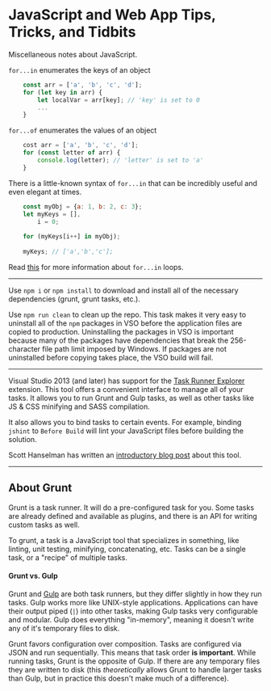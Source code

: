 # JavaScript and Web App Tips, Tricks, and Tidbits

Miscellaneous notes about JavaScript.

`for...in` enumerates the keys of an object

```javascript
    const arr = ['a', 'b', 'c', 'd'];
    for (let key in arr) { 
        let localVar = arr[key]; // 'key' is set to 0
        ...
    }
```

`for...of` enumerates the values of an object

```javascript
    cost arr = ['a', 'b', 'c', 'd'];
    for (const letter of arr) {
        console.log(letter); // 'letter' is set to 'a'
    }
```

There is a little-known syntax of `for...in` that can be incredibly useful and even elegant at times.

```javascript
    const myObj = {a: 1, b: 2, c: 3}; 
    let myKeys = [], 
        i = 0;
     
    for (myKeys[i++] in myObj);
     
    myKeys; // ['a','b','c'];
```

Read [this](https://javascriptweblog.wordpress.com/2011/01/04/exploring-javascript-for-in-loops/) for more information about `for...in` loops.

---
Use `npm i` or `npm install` to download and install all of the necessary dependencies (grunt, grunt tasks, etc.).

Use `npm run clean` to clean up the repo. This task makes it very easy to uninstall all of the `npm` packages in VSO before the application files are copied to production. Uninstalling the packages in VSO is important because many of the packages have dependencies that break the 256-character file path limit imposed by Windows. If packages are not uninstalled before copying takes place, the VSO build will fail. 

---

Visual Studio 2013 (and later) has support for the [Task Runner Explorer](https://visualstudiogallery.msdn.microsoft.com/8e1b4368-4afb-467a-bc13-9650572db708) extension. This tool offers a convenient interface to manage all of your tasks. It allows you to run Grunt and Gulp tasks, as well as other tasks like JS & CSS minifying and SASS compilation. 

It also allows you to bind tasks to certain events. For example, binding `jshint` to `Before Build` will lint your JavaScript files before building the solution.

Scott Hanselman has written an [introductory blog post](http://www.hanselman.com/blog/IntroducingGulpGruntBowerAndNpmSupportForVisualStudio.aspx) about this tool. 

---
## About Grunt

Grunt is a task runner. It will do a pre-configured task for you. Some tasks are already defined and available as plugins, and there is an API for writing custom tasks as well. 

To grunt, a task is a JavaScript tool that specializes in something, like linting, unit testing, minifying, concatenating, etc. Tasks can be a single task, or a "recipe" of multiple tasks.

#### Grunt vs. Gulp
Grunt and [Gulp](https://github.com/gulpjs/gulp) are both task runners, but they differ slightly in how they run tasks. Gulp works more like UNIX-style applications. Applications can have their output piped (`|`) into other tasks, making Gulp tasks very configurable and modular. Gulp does everything "in-memory", meaning it doesn't write any of it's temporary files to disk. 

Grunt favors configuration over composition. Tasks are configured via JSON and run sequentially. This means that task order <span id="important">**is important**<span>. While running tasks, Grunt is the opposite of Gulp. If there are any temporary files they are written to disk (this *theoretically* allows Grunt to handle larger tasks than Gulp, but in practice this doesn't make much of a difference). 

